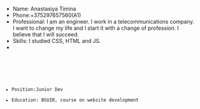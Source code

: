* Name: Anastasiya Timina
* Phone:+375297657560(A1)
* Professional: I am an engineer. I work in a telecommunications company. I want to change my life and I start it with a change of profession. I believe that I will succeed. 
* Skills: I studied СSS, HTML and JS.
* <code> 
<script>

  function quadraticEquation(a, b, c)  {
    var D= (b*b) -(4*a*c);
    var x, x1, x2;
    var bResult = ((b>1)&&('+'))||((b<0)&&('-'))||((b===0)&&(""));
    var cResult = ((c>1)&&('+'))||((c<0)&&('-'))||((c===0)&&(""));
    var d, z, y; 

        if (a==1||a==-1){
        d = 'уравнение ' +  'x^2';
    } else {
        d = 'уравнение ' +  a + 'x^2';
    }
    if (b==1||b==-1){
        z =' ' + bResult + ' ' + 'x';
    } else if (b==0){
        z = bResult ;
    } else {
        z = ' ' + bResult +  ' ' + Math.abs(b) + 'x';
    }
    if (c==0){
        y = ' ' + cResult  +  ' =' + ' 0';
    } else {
        y = ' ' + cResult +' ' +  Math.abs(c) +  ' =' + ' 0';
    }
        if (a == 0) {
        console.log ('недопустимое значение');
    } else if (D<0) {
         console.log (d + z + y + ' не имеет вещественных корней');
    } else if (D==0) {
      x=(-b)/(2*a);
      console.log (d + z + y + ' имеет один корень ' + 'x' + '=' + x );
     } else if (D>0) {
        x1=((-b)+ Math.sqrt(D))/(2*a);
        x2=((-b)- Math.sqrt(D))/(2*a);
        console.log (d + z + y +' имеет корни ' + 'x1' + '=' + x1 + ' и ' + 'x2' + '=' + x2);
  }
    }
    quadraticEquation(1, -8, 72);
    quadraticEquation(1, 12, 36);
           </script>
* Position:Junior Dev
* Education: BSUIR, course on website development 

